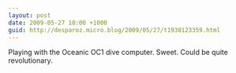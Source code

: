 ```yaml
---
layout: post
date: 2009-05-27 10:00 +1000
guid: http://desparoz.micro.blog/2009/05/27/t1930123359.html
---
```

Playing with the Oceanic OC1 dive computer. Sweet. Could be quite revolutionary.
